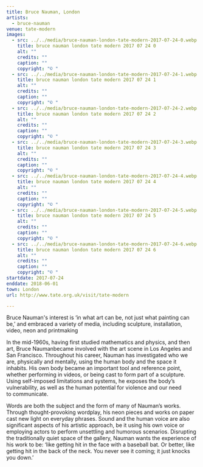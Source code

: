 ```yaml
---
title: Bruce Nauman, London
artists:
  - bruce-nauman
venue: tate-modern
images:
  - src: ../../media/bruce-nauman-london-tate-modern-2017-07-24-0.webp
    title: bruce nauman london tate modern 2017 07 24 0
    alt: ""
    credits: ""
    caption: ""
    copyright: "© "
  - src: ../../media/bruce-nauman-london-tate-modern-2017-07-24-1.webp
    title: bruce nauman london tate modern 2017 07 24 1
    alt: ""
    credits: ""
    caption: ""
    copyright: "© "
  - src: ../../media/bruce-nauman-london-tate-modern-2017-07-24-2.webp
    title: bruce nauman london tate modern 2017 07 24 2
    alt: ""
    credits: ""
    caption: ""
    copyright: "© "
  - src: ../../media/bruce-nauman-london-tate-modern-2017-07-24-3.webp
    title: bruce nauman london tate modern 2017 07 24 3
    alt: ""
    credits: ""
    caption: ""
    copyright: "© "
  - src: ../../media/bruce-nauman-london-tate-modern-2017-07-24-4.webp
    title: bruce nauman london tate modern 2017 07 24 4
    alt: ""
    credits: ""
    caption: ""
    copyright: "© "
  - src: ../../media/bruce-nauman-london-tate-modern-2017-07-24-5.webp
    title: bruce nauman london tate modern 2017 07 24 5
    alt: ""
    credits: ""
    caption: ""
    copyright: "© "
  - src: ../../media/bruce-nauman-london-tate-modern-2017-07-24-6.webp
    title: bruce nauman london tate modern 2017 07 24 6
    alt: ""
    credits: ""
    caption: ""
    copyright: "© "
startdate: 2017-07-24
enddate: 2018-06-01
town: London
url: http://www.tate.org.uk/visit/tate-modern

---
```


Bruce Nauman's interest is ‘in what art can be, not just what painting can be,’ and embraced a variety of media, including sculpture, installation, video, neon and printmaking

In the mid-1960s, having first studied mathematics and physics, and then art, Bruce Naumanbecame involved with the art scene in Los Angeles and San Francisco. Throughout his career, Nauman has investigated who we are, physically and mentally, using the human body and the space it inhabits. His own body became an important tool and reference point, whether performing in videos, or being cast to form part of a sculpture. Using self-imposed limitations and systems, he exposes the body’s vulnerability, as well as the human potential for violence and our need to communicate.

Words are both the subject and the form of many of Nauman’s works. Through thought-provoking wordplay, his neon pieces and works on paper cast new light on everyday phrases. Sound and the human voice are also significant aspects of his artistic approach, be it using his own voice or employing actors to perform unsettling and humorous scenarios. Disrupting the traditionally quiet space of the gallery, Nauman wants the experience of his work to be: ‘like getting hit in the face with a baseball bat. Or better, like getting hit in the back of the neck. You never see it coming; it just knocks you down.’